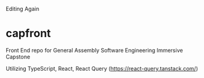 Editing Again
# capfront
Front End repo for General Assembly Software Engineering Immersive Capstone 

Utilizing TypeScript, React, React Query (https://react-query.tanstack.com/)
